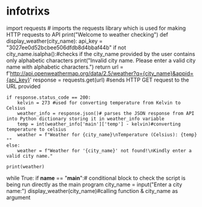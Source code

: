 # infotrixs
import requests # imports the requests library which is used for making HTTP requests to API
print("Welcome to weather checking")
def display_weather(city_name):
    api_key = "3027ee0d52bcbee506dfdb8d4bbaf44b"
    if not city_name.isalpha():#checks if the city_name provided by the user contains only alphabetic characters
        print("Invalid city name. Please enter a valid city name with alphabetic characters.")
        return
    url = f'http://api.openweathermap.org/data/2.5/weather?q={city_name}&appid={api_key}'
    response = requests.get(url) #sends HTTP GET request to the URL provided

    if response.status_code == 200:
        kelvin = 273 #used for converting temperature from Kelvin to Celsius
        weather_info = response.json()# parses the JSON response from API into Python dictionary storing it in weather_info variable
        temp = int(weather_info['main']['temp'] - kelvin)#converting temperature to celsius
        weather = f"Weather for {city_name}\nTemperature (Celsius): {temp}°"
    else:
        weather = f"Weather for '{city_name}' not found!\nKindly enter a valid city name."

    print(weather)
while True:
    if __name__ == "__main__":# conditional block to check the script is being run directly as the main program
        city_name = input("Enter a city name:")
        display_weather(city_name)#calling function & city_name as argument

